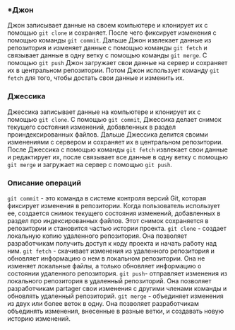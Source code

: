 ### *Джон
Джон записывает данные на своем компьютере и клонирует их с помощью `git clone` и сохраняет. После чего фиксирует изменения с помощью команды `git commit`. Дальше Джон извлекает данные из репозитория и изменяет данные с помощью команды `git fetch` и связывает данные в одну ветку с помощью команды `git merge`. С помощью `git push` Джон загружает свои данные на сервер и сохраняет их в центральном репозитории. Потом Джон использует команду `git fetch` для того, чтобы достать свои данные и изменить их.
### Джессика
Джессика записывает данные на компьютере и клонирует их с помощью `git clone`.
С помощью `git commit`, Джессика делает снимок текущего состояния изменений, добавленных в раздел проиндексированных файлов. Дальше Джессика делится своими изменениями с сервером и сохраняет их в центральном репозитории. После Джессика с помощью команды `git fetch` извлекает свои данные и редактирует их, после связывает все 
данные в одну ветку с помощью `git merge` и загружает на сервер с помощью `git push`.

### Описание операций
`git commit` - это команда в системе контроля версий Git, которая фиксирует изменения в репозитории. Когда пользователь использует ее, создается снимок текущего состояния изменений, добавленных в раздел про индексированных файлов. Этот снимок сохраняется в репозитории и становится частью истории проекта.
`git clone` - создает локальную копию удаленного репозитория. Она позволяет разработчикам получить доступ к коду проекта и начать работу над ним.
`git fetch` - скачивает изменения из удаленного репозитория и обновляет информацию о нем в локальном репозитории. Она не изменяет локальные файлы, а только обновляет информацию о состоянии удаленного репозитория.
`git push`- отправляет изменения из локального репозитория в удаленный репозиторий. Она позволяет разработчикам partager свои изменения с другими членами команды и обновлять удаленный репозиторий.
`git merge` - объединяет изменения из двух или более веток в одну. Она позволяет разработчикам объединять изменения, внесенные в разные ветки, и создавать новую историю изменений.
